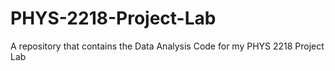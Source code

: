 # PHYS-2218-Project-Lab
A repository that contains the Data Analysis Code for my PHYS 2218 Project Lab
